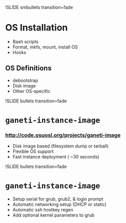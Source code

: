 !SLIDE smbullets transition=fade

# OS Installation #

* Bash scripts
* Format, mkfs, mount, install OS
* Hooks

## OS Definitions ##
* debootstrap
* Disk image
* Other OS-specific

!SLIDE bullets transition=fade

# `ganeti-instance-image` #
### http://code.osuosl.org/projects/ganeti-image ###

* Disk image based (filesystem dump or tarball)
* Flexible OS support
* Fast instance deployment ( ~30 seconds)

!SLIDE bullets transition=fade

# `ganeti-instance-image` #

* Setup serial for grub, grub2, & login prompt
* Automatic networking setup (DHCP or static)
* Automatic ssh hostkey regen
* Add optional kernel parameters to grub
